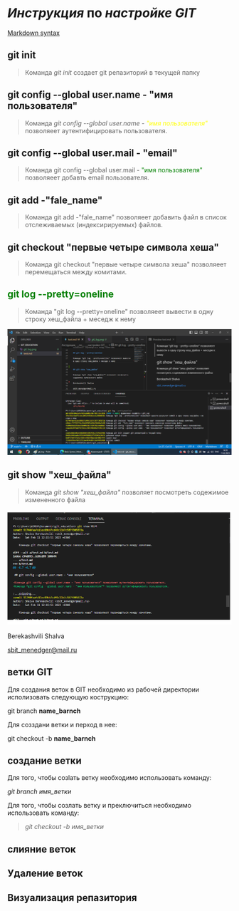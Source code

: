 # _Инструкция_ __по__ ___настройке GIT___

[Markdown syntax](https://www.markdownguide.org/basic-syntax/) 

## git init 

>Команда *git init* создает git репазиторий в текущей папку

## git config --global user.name - "имя пользователя"

>Команда *git config --global user.name - <font color="yellow">"имя пользователя" </font>* позволяеет аутентифицировать пользователя.

## git config --global user.mail - "email"

>Команда git config --global user.mail - <font color="green"> "имя пользователя" </font>  позволяеет добавть email пользователя.

## git add -"fale_name"

>Команда git add -"fale_name" позволяеет добавить файл в список отслеживаемых (индексирируемых) файлов.


## git checkout "первые четыре символа хеша"

>Команда git checkout "первые четыре символа хеша" позволяеет перемещаться между комитами.

## <font color="green"> git log --pretty=oneline </font>

>Команда "git log --pretty=oneline" позволяеет вывести в одну строку хеш_файла + меседж к нему

![](/git_log.png)

## git show "хеш_файла"

>Команда *git show "хеш_файла"* позволяет посмотреть содежимое измененного файла

![](/git_show.png)


Berekashvili Shalva

sbit_menedger@mail.ru

## ветки GIT

Для создания веток в GIT необходимо из рабочей директории исполизовать следующую кострукцию:

git branch **name_barnch**

Для созздани ветки и перход в нее:

git checkout -b **name_barnch**


## создание ветки

Для того, чтобы созlать ветку  необходимо использовать команду:

*git branch имя_ветки*

Для того, чтобы созлать ветку и преключиться необходимо использовать команду:

> *git checkout -b имя_ветки*

## слияние веток 

## Удаление веток

## Визуализация репазитория